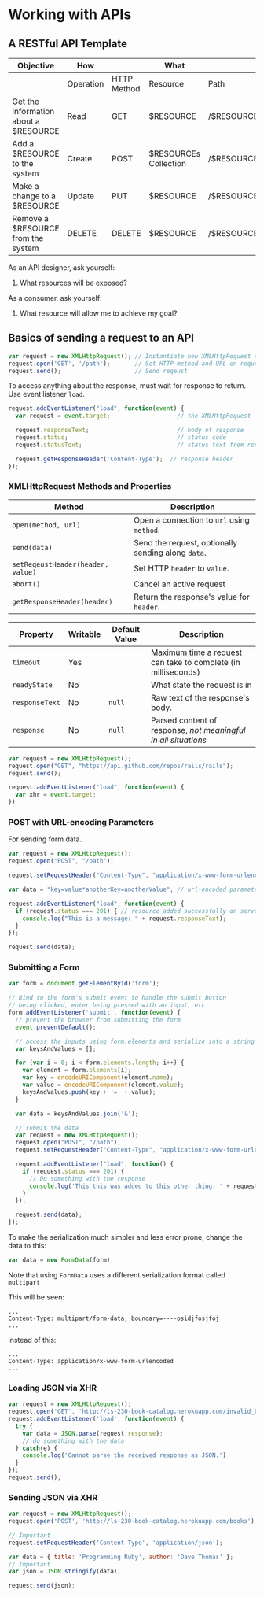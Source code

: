 # Working with APIs

## A RESTful API Template

| Objective | How | | What | |
| --- | --- | --- | --- | --- |
| | Operation | HTTP Method | Resource | Path |
| Get the information about a $RESOURCE | Read | GET | $RESOURCE | /$RESOURCEs/:id |
| Add a $RESOURCE to the system | Create | POST | $RESOURCEs Collection | /$RESOURCE
| Make a change to a $RESOURCE | Update | PUT | $RESOURCE | /$RESOURCEs/:id |
Remove a $RESOURCE from the system | DELETE | DELETE | $RESOURCE | /$RESOURCEs/:id

As an API designer, ask yourself:
1. What resources will be exposed?

As a consumer, ask yourself:
1. What resource will allow me to achieve my goal?

## Basics of sending a request to an API

```javascript
var request = new XMLHttpRequest(); // Instantiate new XMLHttpRequest object
request.open('GET', '/path');       // Set HTTP method and URL on request
request.send();                     // Send reqeust
```

To access anything about the response, must wait for response to return. Use event listener `load`.
```javascript
request.addEventListener("load", function(event) {
  var request = event.target;                   // the XMLHttpRequest

  request.responseText;                         // body of response
  request.status;                               // status code
  request.statusText;                           // status text from response

  request.getResponseHeader('Content-Type');  // response header
});
```

### XMLHttpRequest Methods and Properties

| Method | Description |
| --- | --- |
| `open(method, url)` | Open a connection to `url` using `method`. |
| `send(data)` | Send the request, optionally sending along `data`. |
| `setReqeustHeader(header, value)` | Set HTTP `header` to `value`. |
| `abort()` | Cancel an active request |
| `getResponseHeader(header)` | Return the response's value for `header`. |

| Property | Writable | Default Value | Description |
| --- | --- | --- | --- |
| `timeout` | Yes | | Maximum time a request can take to complete (in milliseconds) |
| `readyState` | No | | What state the request is in |
| `responseText` | No | `null` | Raw text of the response's body. |
| `response` | No | `null` | Parsed content of response, *not meaningful in all situations*

```javascript
var request = new XMLHttpRequest();
request.open("GET", "https://api.github.com/repos/rails/rails");
request.send();

request.addEventListener("load", function(event) {
  var xhr = event.target;
})
```

### POST with URL-encoding Parameters
For sending form data.
```javascript
var request = new XMLHttpRequest();
request.open("POST", "/path");

request.setRequestHeader("Content-Type", "application/x-www-form-urlencoded");

var data = "key=value*anotherKey=anotherValue"; // url-encoded parameters

request.addEventListener("load", function(event) {
  if (request.status === 201) { // resource added successfully on server
    console.log("This is a message: " + request.responseText);
  }
});

request.send(data);
```

### Submitting a Form
```javascript
var form = document.getElementById('form');

// Bind to the form's submit event to handle the submit button
// being clicked, enter being pressed with an input, etc
form.addEventListener('submit', function(event) {
  // prevent the browser from submitting the form
  event.preventDefault();

  // access the inputs using form.elements and serialize into a string
  var keysAndValues = [];

  for (var i = 0; i < form.elements.length; i++) {
    var element = form.elements[i];
    var key = encodeURIComponent(element.name);
    var value = encodeURIComponent(element.value);
    keysAndValues.push(key + '=' + value);
  }

  var data = keysAndValues.join('&');

  // submit the data
  var request = new XMLHttpRequest();
  request.open("POST", "/path");
  request.setRequestHeader("Content-Type", "application/x-www-form-urlencoded");

  request.addEventListener("load", function() {
    if (request.status === 201) {
      // Do something with the response
      console.log('This this was added to this other thing: ' + request.responseText);
    }
  });

  request.send(data);
});
```

To make the serialization much simpler and less error prone, change the data to this:
```javascript
var data = new FormData(form);
```
Note that using `FormData` uses a different serialization format called `multipart`

This will be seen:
```
...
Content-Type: multipart/form-data; boundary=----osidjfosjfoj
...
```

instead of this:
```
...
Content-Type: application/x-www-form-urlencoded
...
```

### Loading JSON via XHR
```javascript
var request = new XMLHttpRequest();
request.open('GET', 'http://ls-230-book-catalog.herokuapp.com/invalid_book');
request.addEventListener('load', function(event) {
  try {
    var data = JSON.parse(request.response);
    // do something with the data
  } catch(e) {
    console.log('Cannot parse the received response as JSON.')
  }
});
request.send();
```

### Sending JSON via XHR
```javascript
var request = new XMLHttpRequest();
request.open('POST', 'http://ls-230-book-catalog.herokuapp.com/books');

// Important
request.setRequestHeader('Content-Type', 'application/json');

var data = { title: 'Programming Ruby', author: 'Dave Thomas' };
// Important
var json = JSON.stringify(data);

request.send(json);
```
